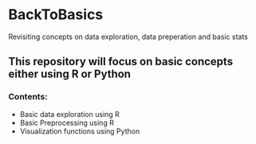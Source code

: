 # BackToBasics
Revisiting concepts on data exploration, data preperation and basic stats

## This repository will focus on basic concepts either using R or Python

### Contents:
- Basic data exploration using R
- Basic Preprocessing using R
- Visualization functions using Python

